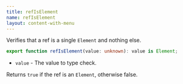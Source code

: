 ```yaml
---
title: refIsElement
name: refIsElement
layout: content-with-menu
---
```


Verifies that a ref is a single `Element` and nothing else.

```ts
export function refIsElement(value: unknown): value is Element;
```

-   `value` - The value to type check.

Returns `true` if the ref is an `Element`, otherwise false.
